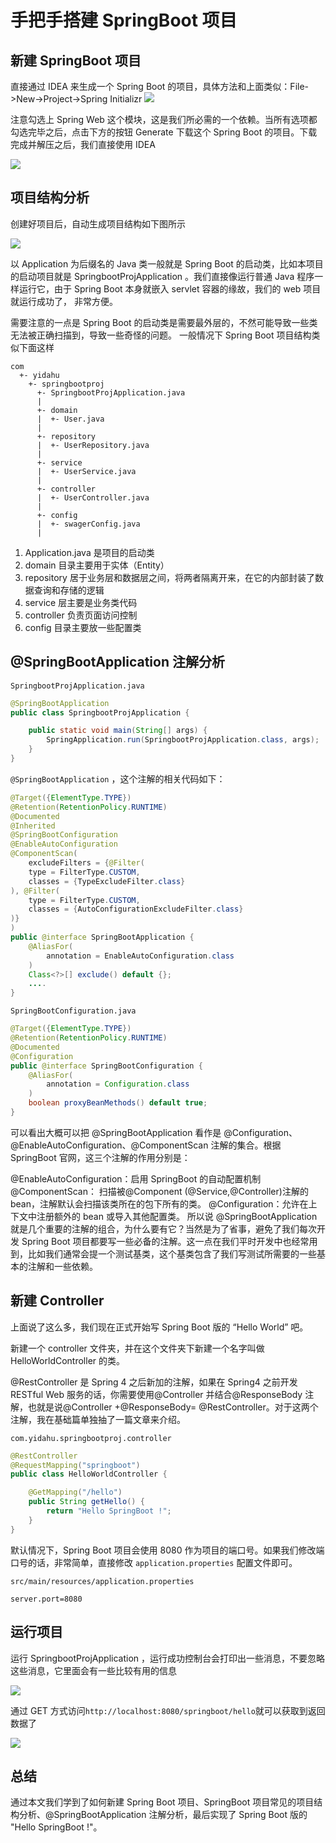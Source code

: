 # 手把手搭建 SpringBoot 项目

## 新建 SpringBoot 项目

直接通过 IDEA 来生成一个 Spring Boot 的项目，具体方法和上面类似：File->New->Project->Spring Initializr
![](img/mk-2021-04-22-23-35-54.png)

注意勾选上 Spring Web 这个模块，这是我们所必需的一个依赖。当所有选项都勾选完毕之后，点击下方的按钮 Generate 下载这个 Spring Boot 的项目。下载完成并解压之后，我们直接使用 IDEA

![](img/mk-2021-04-22-23-38-12.png)

## 项目结构分析

创建好项目后，自动生成项目结构如下图所示

![](img/mk-2021-04-22-23-41-48.png)

以 Application 为后缀名的 Java 类一般就是 Spring Boot 的启动类，比如本项目的启动项目就是 SpringbootProjApplication 。我们直接像运行普通 Java 程序一样运行它，由于 Spring Boot 本身就嵌入 servlet 容器的缘故，我们的 web 项目就运行成功了， 非常方便。

需要注意的一点是 Spring Boot 的启动类是需要最外层的，不然可能导致一些类无法被正确扫描到，导致一些奇怪的问题。 一般情况下 Spring Boot 项目结构类似下面这样

```
com
  +- yidahu
    +- springbootproj
      +- SpringbootProjApplication.java
      |
      +- domain
      |  +- User.java
      |
      +- repository
      |  +- UserRepository.java
      |
      +- service
      |  +- UserService.java
      |
      +- controller
      |  +- UserController.java
      |
      +- config
      |  +- swagerConfig.java
      |
```

1. Application.java 是项目的启动类
2. domain 目录主要用于实体（Entity）
3. repository 居于业务层和数据层之间，将两者隔离开来，在它的内部封装了数据查询和存储的逻辑
4. service 层主要是业务类代码
5. controller 负责页面访问控制
6. config 目录主要放一些配置类

## @SpringBootApplication 注解分析

`SpringbootProjApplication.java`

```java
@SpringBootApplication
public class SpringbootProjApplication {

    public static void main(String[] args) {
        SpringApplication.run(SpringbootProjApplication.class, args);
    }
}
```

`@SpringBootApplication` ，这个注解的相关代码如下：

```java
@Target({ElementType.TYPE})
@Retention(RetentionPolicy.RUNTIME)
@Documented
@Inherited
@SpringBootConfiguration
@EnableAutoConfiguration
@ComponentScan(
    excludeFilters = {@Filter(
    type = FilterType.CUSTOM,
    classes = {TypeExcludeFilter.class}
), @Filter(
    type = FilterType.CUSTOM,
    classes = {AutoConfigurationExcludeFilter.class}
)}
)
public @interface SpringBootApplication {
    @AliasFor(
        annotation = EnableAutoConfiguration.class
    )
    Class<?>[] exclude() default {};
    ....
}
```

`SpringBootConfiguration.java`

```java
@Target({ElementType.TYPE})
@Retention(RetentionPolicy.RUNTIME)
@Documented
@Configuration
public @interface SpringBootConfiguration {
    @AliasFor(
        annotation = Configuration.class
    )
    boolean proxyBeanMethods() default true;
}
```

可以看出大概可以把 @SpringBootApplication 看作是 @Configuration、@EnableAutoConfiguration、@ComponentScan 注解的集合。根据 SpringBoot 官网，这三个注解的作用分别是：

@EnableAutoConfiguration：启用 SpringBoot 的自动配置机制
@ComponentScan： 扫描被@Component (@Service,@Controller)注解的 bean，注解默认会扫描该类所在的包下所有的类。
@Configuration：允许在上下文中注册额外的 bean 或导入其他配置类。
所以说 @SpringBootApplication 就是几个重要的注解的组合，为什么要有它？当然是为了省事，避免了我们每次开发 Spring Boot 项目都要写一些必备的注解。这一点在我们平时开发中也经常用到，比如我们通常会提一个测试基类，这个基类包含了我们写测试所需要的一些基本的注解和一些依赖。

## 新建 Controller

上面说了这么多，我们现在正式开始写 Spring Boot 版的 “Hello World” 吧。

新建一个 controller 文件夹，并在这个文件夹下新建一个名字叫做 HelloWorldController 的类。

@RestController 是 Spring 4 之后新加的注解，如果在 Spring4 之前开发 RESTful Web 服务的话，你需要使用@Controller 并结合@ResponseBody 注解，也就是说@Controller +@ResponseBody= @RestController。对于这两个注解，我在基础篇单独抽了一篇文章来介绍。

`com.yidahu.springbootproj.controller`

```java
@RestController
@RequestMapping("springboot")
public class HelloWorldController {

    @GetMapping("/hello")
    public String getHello() {
        return "Hello SpringBoot !";
    }
}
```

默认情况下，Spring Boot 项目会使用 8080 作为项目的端口号。如果我们修改端口号的话，非常简单，直接修改
`application.properties` 配置文件即可。

`src/main/resources/application.properties`

```properties
server.port=8080
```

## 运行项目

运行 SpringbootProjApplication ，运行成功控制台会打印出一些消息，不要忽略这些消息，它里面会有一些比较有用的信息

![](img/mk-2021-04-22-23-58-16.png)

通过 GET 方式访问`http://localhost:8080/springboot/hello`就可以获取到返回数据了

![](img/mk-2021-04-23-00-00-22.png)

## 总结

通过本文我们学到了如何新建 Spring Boot 项目、SpringBoot 项目常见的项目结构分析、@SpringBootApplication 注解分析，最后实现了 Spring Boot 版的 "Hello SpringBoot !"。
